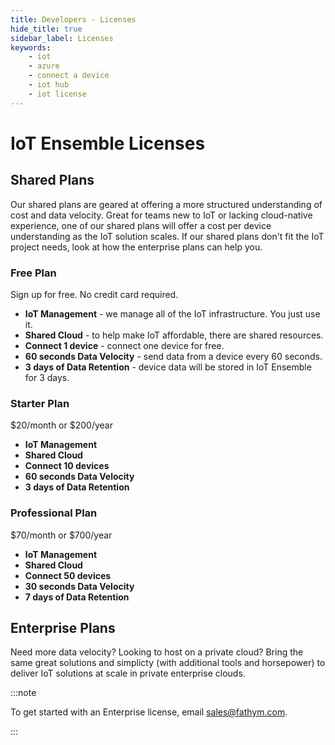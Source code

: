 ```yaml
---
title: Developers - Licenses
hide_title: true
sidebar_label: Licenses
keywords:
    - iot
    - azure
    - connect a device
    - iot hub
    - iot license
---
```


# IoT Ensemble Licenses

## Shared Plans
Our shared plans are geared at offering a more structured understanding of cost and data velocity.  Great for teams new to IoT or lacking cloud-native experience, one of our shared plans will offer a cost per device understanding as the IoT solution scales.  If our shared plans don't fit the IoT project needs, look at how the enterprise plans can help you.

### Free Plan
Sign up for free. No credit card required.

- **IoT Management** - we manage all of the IoT infrastructure. You just use it.
- **Shared Cloud** - to help make IoT affordable, there are shared resources.
- **Connect 1 device** - connect one device for free.
- **60 seconds Data Velocity** - send data from a device every 60 seconds.
- **3 days of Data Retention** - device data will be stored in IoT Ensemble for 3 days.

### Starter Plan
$20/month or $200/year

- **IoT Management**
- **Shared Cloud**
- **Connect 10 devices**
- **60 seconds Data Velocity**
- **3 days of Data Retention**

### Professional Plan
$70/month or $700/year

- **IoT Management**
- **Shared Cloud**
- **Connect 50 devices**
- **30 seconds Data Velocity**
- **7 days of Data Retention**

## Enterprise Plans
Need more data velocity?  Looking to host on a private cloud?  Bring the same great solutions and simplicty (with additional tools and horsepower) to deliver IoT solutions at scale in private enterprise clouds.

:::note

To get started with an Enterprise license, email <a href="mailto:sales@fathym.com">sales@fathym.com</a>.

:::
